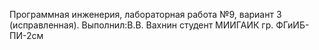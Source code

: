 Программная инженерия, лабораторная работа №9, вариант 3 (исправленная). Выполнил:В.В. Вахнин студент МИИГАИК гр. ФГиИБ-ПИ-2см
